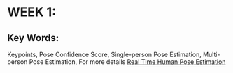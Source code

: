 <h1>WEEK 1:</h1>
<h2>Key Words: </h2>
Keypoints, Pose Confidence Score, Single-person Pose Estimation, Multi-person Pose Estimation, 
For more details <a href=https://medium.com/tensorflow/real-time-human-pose-estimation-in-the-browser-with-tensorflow-js-7dd0bc881cd5>Real Time Human Pose Estimation</a>

